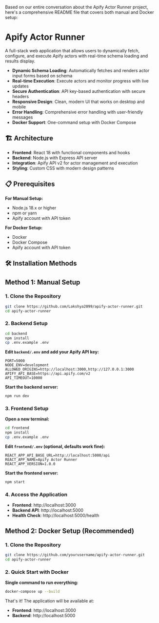 Based on our entire conversation about the Apify Actor Runner project, here's a comprehensive README file that covers both manual and Docker setup:

# Apify Actor Runner

A full-stack web application that allows users to dynamically fetch, configure, and execute Apify actors with real-time schema loading and results display.



- **Dynamic Schema Loading**: Automatically fetches and renders actor input forms based on schema
- **Real-time Execution**: Execute actors and monitor progress with live updates
- **Secure Authentication**: API key-based authentication with secure headers
- **Responsive Design**: Clean, modern UI that works on desktop and mobile
- **Error Handling**: Comprehensive error handling with user-friendly messages
- **Docker Support**: One-command setup with Docker Compose

## 🏗️ Architecture

- **Frontend**: React 18 with functional components and hooks
- **Backend**: Node.js with Express API server
- **Integration**: Apify API v2 for actor management and execution
- **Styling**: Custom CSS with modern design patterns

## 📋 Prerequisites

**For Manual Setup:**
- Node.js 18.x or higher
- npm or yarn
- Apify account with API token

**For Docker Setup:**
- Docker
- Docker Compose
- Apify account with API token

## 🛠️ Installation Methods

## Method 1: Manual Setup

### 1. Clone the Repository

```bash
git clone https://github.com/Lakshya2099/apify-actor-runner.git
cd apify-actor-runner
```

### 2. Backend Setup

```bash
cd backend
npm install
cp .env.example .env
```

**Edit `backend/.env` and add your Apify API key:**
```env
PORT=5000
NODE_ENV=development
ALLOWED_ORIGINS=http://localhost:3000,http://127.0.0.1:3000
APIFY_API_BASE=https://api.apify.com/v2
API_TIMEOUT=10000
```

**Start the backend server:**
```bash
npm run dev
```

### 3. Frontend Setup

**Open a new terminal:**
```bash
cd frontend
npm install
cp .env.example .env
```

**Edit `frontend/.env` (optional, defaults work fine):**
```env
REACT_APP_API_BASE_URL=http://localhost:5000/api
REACT_APP_NAME=Apify Actor Runner
REACT_APP_VERSION=1.0.0
```

**Start the frontend server:**
```bash
npm start
```

### 4. Access the Application

- **Frontend**: http://localhost:3000
- **Backend API**: http://localhost:5000
- **Health Check**: http://localhost:5000/health

## Method 2: Docker Setup (Recommended)

### 1. Clone the Repository

```bash
git clone https://github.com/yourusername/apify-actor-runner.git
cd apify-actor-runner
```

### 2. Quick Start with Docker

**Single command to run everything:**
```bash
docker-compose up --build
```

That's it! The application will be available at:
- **Frontend**: http://localhost:3000
- **Backend**: http://localhost:5000

